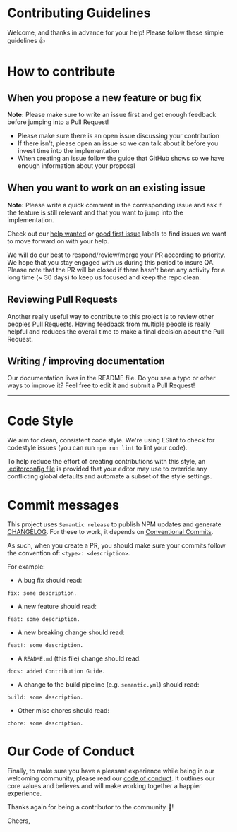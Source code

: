 # Contributing Guidelines

Welcome, and thanks in advance for your help! Please follow these simple guidelines :+1:

# How to contribute

## When you propose a new feature or bug fix

**Note:** Please make sure to write an issue first and get enough feedback before jumping into a Pull Request!

- Please make sure there is an open issue discussing your contribution
- If there isn't, please open an issue so we can talk about it before you invest time into the implementation
- When creating an issue follow the guide that GitHub shows so we have enough information about your proposal

## When you want to work on an existing issue

**Note:** Please write a quick comment in the corresponding issue and ask if the feature is still relevant and that you want to jump into the implementation.

Check out our [help wanted](https://github.com/getndazn/kopytko-packager/labels/help%20wanted) or [good first issue](https://github.com/getndazn/kopytko-packager/labels/good%20first%20issue) labels to find issues we want to move forward on with your help.

We will do our best to respond/review/merge your PR according to priority. We hope that you stay engaged with us during this period to insure QA. Please note that the PR will be closed if there hasn't been any activity for a long time (~ 30 days) to keep us focused and keep the repo clean.

## Reviewing Pull Requests

Another really useful way to contribute to this project is to review other peoples Pull Requests. Having feedback from multiple people is really helpful and reduces the overall time to make a final decision about the Pull Request.

## Writing / improving documentation

Our documentation lives in the README file. Do you see a typo or other ways to improve it? Feel free to edit it and submit a Pull Request!

---

# Code Style

We aim for clean, consistent code style. We're using ESlint to check for codestyle issues (you can run `npm run lint` to lint your code).

To help reduce the effort of creating contributions with this style, an [.editorconfig file](http://editorconfig.org/) is provided that your editor may use to override any conflicting global defaults and automate a subset of the style settings.

# Commit messages

This project uses `Semantic release` to publish NPM updates and generate [CHANGELOG](CHANGELOG.md). For these to work, it depends on [Conventional Commits](https://www.conventionalcommits.org/en/v1.0.0-beta.3).

As such, when you create a PR, you should make sure your commits follow the convention of: `<type>: <description>`.

For example:

* A bug fix should read:

```text
fix: some description.
```

* A new feature should read:

```text
feat: some description.
```

* A new breaking change should read:

```text
feat!: some description.
```

* A `README.md` (this file) change should read:

```text
docs: added Contribution Guide.
```

* A change to the build pipeline (e.g. `semantic.yml`) should read:

```text
build: some description.
```

* Other misc chores should read:

```text
chore: some description.
```

# Our Code of Conduct

Finally, to make sure you have a pleasant experience while being in our welcoming community, please read our [code of conduct](CODE_OF_CONDUCT.md). It outlines our core values and believes and will make working together a happier experience.

Thanks again for being a contributor to the community :tada:!

Cheers,
